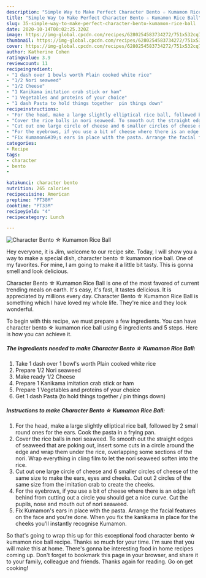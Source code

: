 ```yaml
---
description: "Simple Way to Make Perfect Character Bento ☆ Kumamon Rice Ball"
title: "Simple Way to Make Perfect Character Bento ☆ Kumamon Rice Ball"
slug: 35-simple-way-to-make-perfect-character-bento-kumamon-rice-ball
date: 2020-10-14T00:02:25.320Z
image: https://img-global.cpcdn.com/recipes/6280254583734272/751x532cq70/character-bento-☆-kumamon-rice-ball-recipe-main-photo.jpg
thumbnail: https://img-global.cpcdn.com/recipes/6280254583734272/751x532cq70/character-bento-☆-kumamon-rice-ball-recipe-main-photo.jpg
cover: https://img-global.cpcdn.com/recipes/6280254583734272/751x532cq70/character-bento-☆-kumamon-rice-ball-recipe-main-photo.jpg
author: Katherine Cohen
ratingvalue: 3.9
reviewcount: 11
recipeingredient:
- "1 dash over 1 bowls worth Plain cooked white rice"
- "1/2 Nori seaweed"
- "1/2 Cheese"
- "1 Kanikama imitation crab stick or ham"
- "1 Vegetables and proteins of your choice"
- "1 dash Pasta to hold things together  pin things down"
recipeinstructions:
- "For the head, make a large slightly elliptical rice ball, followed by 2 small round ones for the ears. Cook the pasta in a frying pan."
- "Cover the rice balls in nori seaweed. To smooth out the straight edges of seaweed that are poking out, insert some cuts in a circle around the edge and wrap them under the rice, overlapping some sections of the nori. Wrap everything in cling film to let the nori seaweed soften into the rice."
- "Cut out one large circle of cheese and 6 smaller circles of cheese of the same size to make the ears, eyes and cheeks. Cut out 2 circles of the same size from the imitation crab to create the cheeks."
- "For the eyebrows, if you use a bit of cheese where there is an edge left behind from cutting out a circle you should get a nice curve. Cut the pupils, nose and mouth out of nori seaweed."
- "Fix Kumamon&#39;s ears in place with the pasta. Arrange the facial features on the face and you&#39;re done. When you fix the kanikama in place for the cheeks you&#39;ll instantly recognise Kumamon."
categories:
- Recipe
tags:
- character
- bento
- 

katakunci: character bento  
nutrition: 265 calories
recipecuisine: American
preptime: "PT38M"
cooktime: "PT33M"
recipeyield: "4"
recipecategory: Lunch

---
```



![Character Bento ☆ Kumamon Rice Ball](https://img-global.cpcdn.com/recipes/6280254583734272/751x532cq70/character-bento-☆-kumamon-rice-ball-recipe-main-photo.jpg)

Hey everyone, it is Jim, welcome to our recipe site. Today, I will show you a way to make a special dish, character bento ☆ kumamon rice ball. One of my favorites. For mine, I am going to make it a little bit tasty. This is gonna smell and look delicious.

Character Bento ☆ Kumamon Rice Ball is one of the most favored of current trending meals on earth. It's easy, it's fast, it tastes delicious. It is appreciated by millions every day. Character Bento ☆ Kumamon Rice Ball is something which I have loved my whole life. They're nice and they look wonderful.




To begin with this recipe, we must prepare a few ingredients. You can have character bento ☆ kumamon rice ball using 6 ingredients and 5 steps. Here is how you can achieve it.

<!--inarticleads1-->

##### The ingredients needed to make Character Bento ☆ Kumamon Rice Ball:

1. Take 1 dash over 1 bowl&#39;s worth Plain cooked white rice
1. Prepare 1/2 Nori seaweed
1. Make ready 1/2 Cheese
1. Prepare 1 Kanikama imitation crab stick or ham
1. Prepare 1 Vegetables and proteins of your choice
1. Get 1 dash Pasta (to hold things together / pin things down)




<!--inarticleads2-->

##### Instructions to make Character Bento ☆ Kumamon Rice Ball:

1. For the head, make a large slightly elliptical rice ball, followed by 2 small round ones for the ears. Cook the pasta in a frying pan.
1. Cover the rice balls in nori seaweed. To smooth out the straight edges of seaweed that are poking out, insert some cuts in a circle around the edge and wrap them under the rice, overlapping some sections of the nori. Wrap everything in cling film to let the nori seaweed soften into the rice.
1. Cut out one large circle of cheese and 6 smaller circles of cheese of the same size to make the ears, eyes and cheeks. Cut out 2 circles of the same size from the imitation crab to create the cheeks.
1. For the eyebrows, if you use a bit of cheese where there is an edge left behind from cutting out a circle you should get a nice curve. Cut the pupils, nose and mouth out of nori seaweed.
1. Fix Kumamon&#39;s ears in place with the pasta. Arrange the facial features on the face and you&#39;re done. When you fix the kanikama in place for the cheeks you&#39;ll instantly recognise Kumamon.




So that's going to wrap this up for this exceptional food character bento ☆ kumamon rice ball recipe. Thanks so much for your time. I'm sure that you will make this at home. There's gonna be interesting food in home recipes coming up. Don't forget to bookmark this page in your browser, and share it to your family, colleague and friends. Thanks again for reading. Go on get cooking!
